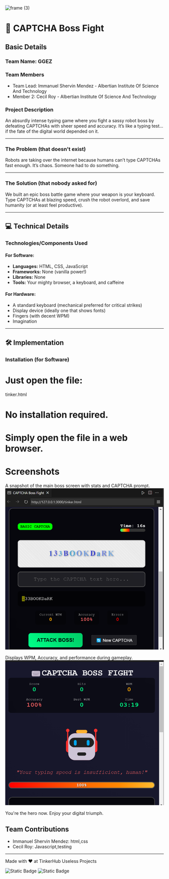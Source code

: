 <img width="3188" height="1202" alt="frame (3)" src="https://github.com/user-attachments/assets/517ad8e9-ad22-457d-9538-a9e62d137cd7" />


# 🤖 CAPTCHA Boss Fight


## Basic Details
### Team Name: GGEZ


### Team Members
- Team Lead: Immanuel Shervin Mendez - Albertian Institute Of Science And Technology
- Member 2: Cecil Roy - Albertian Institute Of Science And Technology



### Project Description  
An absurdly intense typing game where you fight a sassy robot boss by defeating CAPTCHAs with sheer speed and accuracy. It’s like a typing test... if the fate of the digital world depended on it.

---

### The Problem (that doesn't exist)  
Robots are taking over the internet because humans can’t type CAPTCHAs fast enough. It’s chaos. Someone had to do something.

---

### The Solution (that nobody asked for)  
We built an epic boss battle game where your weapon is your keyboard. Type CAPTCHAs at blazing speed, crush the robot overlord, and save humanity (or at least feel productive).

---

## 💻 Technical Details

### Technologies/Components Used

#### For Software:
- **Languages:** HTML, CSS, JavaScript  
- **Frameworks:** None (vanilla power!)  
- **Libraries:** None  
- **Tools:** Your mighty browser, a keyboard, and caffeine

#### For Hardware:
- A standard keyboard (mechanical preferred for critical strikes)
- Display device (ideally one that shows fonts)
- Fingers (with decent WPM)
- Imagination

---

## 🛠️ Implementation

### Installation (for Software)
# Just open the file:
tinker.html

# No installation required.
# Simply open the file in a web browser.


# Screenshots 
A snapshot of the main boss screen with stats and CAPTCHA prompt.
![Alt Text](https://github.com/ShervinM112/TinkerProject/blob/main/Screenshot%202025-08-02%20130559.png)


Displays WPM, Accuracy, and performance during gameplay.
![Alt Text](https://github.com/ShervinM112/TinkerProject/blob/main/Screenshot%202025-08-02%20130718.png)

You're the hero now. Enjoy your digital triumph.


## Team Contributions
- Immanuel Shervin Mendez: html,css
- Cecil Roy: Javascript,testing

---
Made with ❤️ at TinkerHub Useless Projects 

![Static Badge](https://img.shields.io/badge/TinkerHub-24?color=%23000000&link=https%3A%2F%2Fwww.tinkerhub.org%2F)
![Static Badge](https://img.shields.io/badge/UselessProjects--25-25?link=https%3A%2F%2Fwww.tinkerhub.org%2Fevents%2FQ2Q1TQKX6Q%2FUseless%2520Projects)


